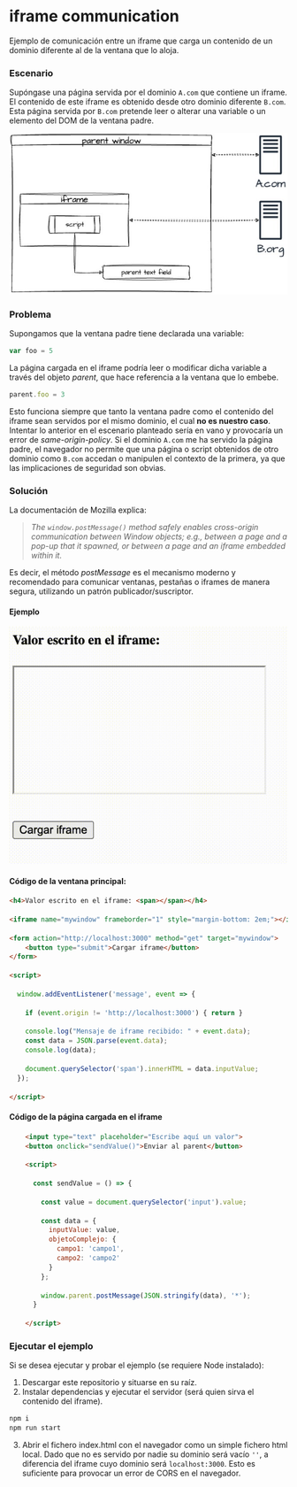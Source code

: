# iframe communication

Ejemplo de comunicación entre un iframe que carga un contenido de un dominio diferente al de la ventana que lo aloja.

### Escenario

Supóngase una página servida por el dominio `A.com` que contiene un iframe. El contenido de este iframe es obtenido desde otro dominio diferente `B.com`. Esta página servida por `B.com` pretende leer o alterar una variable o un elemento del DOM de la ventana padre.

![](/doc/image.jpg)


### Problema

Supongamos que la ventana padre tiene declarada una variable:
```javascript
var foo = 5
```

La página cargada en el iframe podría leer o modificar dicha variable a través del objeto *parent*, que hace referencia a la ventana que lo embebe.

```javascript
parent.foo = 3
```

Esto funciona siempre que tanto la ventana padre como el contenido del iframe sean servidos por el mismo dominio, el cual **no es nuestro caso**. Intentar lo anterior en el escenario planteado sería en vano y provocaría un error de *same-origin-policy*. Si el dominio `A.com` me ha servido la página padre, el navegador no permite que una página o script obtenidos de otro dominio como `B.com` accedan o manipulen el contexto de la primera, ya que las implicaciones de seguridad son obvias.


### Solución

La documentación de Mozilla explica:

> *The `window.postMessage()` method safely enables cross-origin communication between Window objects; e.g., between a page and a pop-up that it spawned, or between a page and an iframe embedded within it.*

Es decir, el método *postMessage* es el mecanismo moderno y recomendado para comunicar ventanas, pestañas o iframes de manera segura, utilizando un patrón publicador/suscriptor.

#### Ejemplo

![](/doc/ejemplo.gif)

#### Código de la ventana principal:

```html
<h4>Valor escrito en el iframe: <span></span></h4>

<iframe name="mywindow" frameborder="1" style="margin-bottom: 2em;"></iframe>

<form action="http://localhost:3000" method="get" target="mywindow">
    <button type="submit">Cargar iframe</button>
</form>

<script>

  window.addEventListener('message', event => {

    if (event.origin != 'http://localhost:3000') { return }

    console.log("Mensaje de iframe recibido: " + event.data);
    const data = JSON.parse(event.data);
    console.log(data);

    document.querySelector('span').innerHTML = data.inputValue;
  });

</script>
```

#### Código de la página cargada en el iframe

```html
    <input type="text" placeholder="Escribe aquí un valor">
    <button onclick="sendValue()">Enviar al parent</button>

    <script>

      const sendValue = () => {

        const value = document.querySelector('input').value;

        const data = {
          inputValue: value,
          objetoComplejo: {
            campo1: 'campo1',
            campo2: 'campo2'
          }
        };

        window.parent.postMessage(JSON.stringify(data), '*');
      }
      
    </script>
```


### Ejecutar el ejemplo

Si se desea ejecutar y probar el ejemplo (se requiere Node instalado):

1. Descargar este repositorio y situarse en su raíz.
2. Instalar dependencias y ejecutar el servidor (será quien sirva el contenido del iframe).

```bash
npm i
npm run start
```
3. Abrir el fichero index.html con el navegador como un simple fichero html local. Dado que no es servido por nadie su dominio será vacío `''`, a diferencia del iframe cuyo dominio será `localhost:3000`. Esto es suficiente para provocar un error de CORS en el navegador.